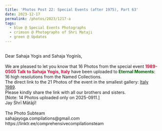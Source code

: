 ```yaml
---
title: 'Photos Post 22: Special Events (after 1975), Part 63'
date: 2023-12-17
permalink: /photos/2023/1217-a
tags:
  - blue @ Special Events Photographs
  - crimson @ Photographs of Shri Mataji
  - green @ Updates
---
```


<p>
<br>
Dear Sahaja Yogis and Sahaja Yoginīs,<br>
<br>
We are pleased to let you know that 16 Photos from the special event <font color="Crimson"><b>1989-0505 Talk to Sahaja Yogis, Italy</b></font> have been uploaded to <font color="DarkGreen"><b>Eternal Moments</b></font>: 16 high resolutions from the Named Collections.<br>
The direct link to the 21 Photos of the event in the smallest gallery: <a href="https://eternalmoments.smugmug.com/Countries/Italy/1989">Italy 1989</a>.<br> 
Please kindly share the link with all our brothers and sisters.<br>
[Note: 14 Photos uploaded only on 2025-0911.]
<br>
Jay Śhrī Mātājī!<br>
<br>
The Photo Subteam<br>
sahajayoga.compilations@gmail.com<br>
https://linktr.ee/comprehensivecompilationsteam
</p>
